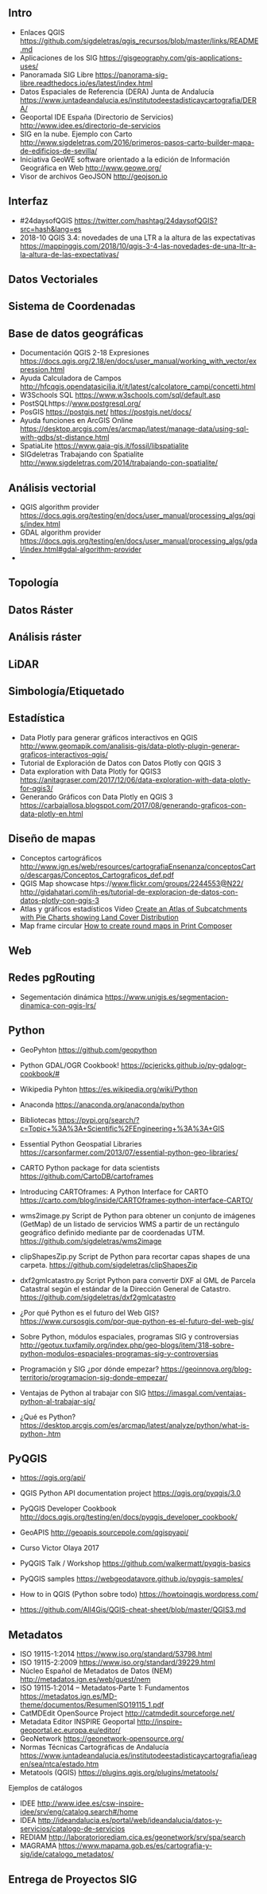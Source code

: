 ## Intro

- Enlaces QGIS https://github.com/sigdeletras/qgis_recursos/blob/master/links/README.md
- Aplicaciones de los SIG https://gisgeography.com/gis-applications-uses/
- Panoramada SIG Libre https://panorama-sig-libre.readthedocs.io/es/latest/index.html
- Datos Espaciales de Referencia (DERA) Junta de Andalucía https://www.juntadeandalucia.es/institutodeestadisticaycartografia/DERA/
- Geoportal IDE España (Directorio de Servicios) http://www.idee.es/directorio-de-servicios
- SIG en la nube. Ejemplo con Carto  http://www.sigdeletras.com/2016/primeros-pasos-carto-builder-mapa-de-edificios-de-sevilla/
- Iniciativa GeoWE software orientado a la edición de Información Geográfica en Web http://www.geowe.org/
- Visor de archivos GeoJSON http://geojson.io

## Interfaz
- #24daysofQGIS https://twitter.com/hashtag/24daysofQGIS?src=hash&lang=es
- 2018-10 QGIS 3.4: novedades de una LTR a la altura de las expectativas https://mappinggis.com/2018/10/qgis-3-4-las-novedades-de-una-ltr-a-la-altura-de-las-expectativas/
## Datos Vectoriales

## Sistema de Coordenadas

## Base de datos geográficas
- Documentación QGIS 2-18 Expresiones https://docs.qgis.org/2.18/en/docs/user_manual/working_with_vector/expression.html
- Ayuda Calculadora de Campos http://hfcqgis.opendatasicilia.it/it/latest/calcolatore_campi/concetti.html
- W3Schools SQL https://www.w3schools.com/sql/default.asp
- PostSQLhttps://www.postgresql.org/ 
- PosGIS https://postgis.net/ https://postgis.net/docs/
- Ayuda funciones en ArcGIS Online https://desktop.arcgis.com/es/arcmap/latest/manage-data/using-sql-with-gdbs/st-distance.html
- SpatiaLite https://www.gaia-gis.it/fossil/libspatialite
- SIGdeletras Trabajando con Spatialite http://www.sigdeletras.com/2014/trabajando-con-spatialite/ 

## Análisis vectorial
- QGIS algorithm provider https://docs.qgis.org/testing/en/docs/user_manual/processing_algs/qgis/index.html
- GDAL algorithm provider https://docs.qgis.org/testing/en/docs/user_manual/processing_algs/gdal/index.html#gdal-algorithm-provider
- 

## Topología

## Datos Ráster

## Análisis ráster

## LiDAR

## Simbología/Etiquetado

## Estadística
- Data Plotly para generar gráficos interactivos en QGIS  http://www.geomapik.com/analisis-gis/data-plotly-plugin-generar-graficos-interactivos-qgis/
- Tutorial de Exploración de Datos con Datos Plotly con QGIS 3
- Data exploration with Data Plotly for QGIS3 https://anitagraser.com/2017/12/06/data-exploration-with-data-plotly-for-qgis3/
- Generando Gráficos con Data Plotly en QGIS 3 https://carbajallosa.blogspot.com/2017/08/generando-graficos-con-data-plotly-en.html

## Diseño de mapas

- Conceptos cartográficos http://www.ign.es/web/resources/cartografiaEnsenanza/conceptosCarto/descargas/Conceptos_Cartograficos_def.pdf
- QGIS Map showcase htps://www.flickr.com/groups/2244553@N22/ http://gidahatari.com/ih-es/tutorial-de-exploracion-de-datos-con-datos-plotly-con-qgis-3
- Atlas y gráficos estadísticos Vídeo [Create an Atlas of Subcatchments with Pie Charts showing Land Cover Distribution](https://www.youtube.com/watch?v=-8ltch2ZQjo)
- Map frame circular [How to create round maps in Print Composer](https://anitagraser.com/2016/05/01/how-to-create-round-maps-in-print-composer/)

## Web

## Redes pgRouting
- Segementación dinámica https://www.unigis.es/segmentacion-dinamica-con-qgis-lrs/

## Python
- GeoPyhton https://github.com/geopython
- Python GDAL/OGR Cookbook! https://pcjericks.github.io/py-gdalogr-cookbook/#
- Wikipedia Pyhton https://es.wikipedia.org/wiki/Python
- Anaconda https://anaconda.org/anaconda/python
- Bibliotecas https://pypi.org/search/?c=Topic+%3A%3A+Scientific%2FEngineering+%3A%3A+GIS
- Essential Python Geospatial Libraries https://carsonfarmer.com/2013/07/essential-python-geo-libraries/
- CARTO Python package for data scientists https://github.com/CartoDB/cartoframes
- Introducing CARTOframes: A Python Interface for CARTO https://carto.com/blog/inside/CARTOframes-python-interface-CARTO/

- wms2image.py Script de Python para obtener un conjunto de imágenes (GetMap) de un listado de servicios WMS a partir de un rectángulo geográfico definido mediante par de coordenadas UTM. https://github.com/sigdeletras/wms2image
- clipShapesZip.py Script de Python para recortar capas shapes de una carpeta. https://github.com/sigdeletras/clipShapesZip
- dxf2gmlcatastro.py Script Python para convertir DXF al GML de Parcela Catastral según el estándar de la Dirección General de Catastro.
https://github.com/sigdeletras/dxf2gmlcatastro

- ¿Por qué Python es el futuro del Web GIS? https://www.cursosgis.com/por-que-python-es-el-futuro-del-web-gis/
- Sobre Python, módulos espaciales, programas SIG y controversias http://geotux.tuxfamily.org/index.php/geo-blogs/item/318-sobre-python-modulos-espaciales-programas-sig-y-controversias
- Programación y SIG ¿por dónde empezar? https://geoinnova.org/blog-territorio/programacion-sig-donde-empezar/
- Ventajas de Python al trabajar con SIG https://imasgal.com/ventajas-python-al-trabajar-sig/
- ¿Qué es Python? https://desktop.arcgis.com/es/arcmap/latest/analyze/python/what-is-python-.htm

## PyQGIS

- https://qgis.org/api/
- QGIS Python API documentation project https://qgis.org/pyqgis/3.0
- PyQGIS Developer Cookbook http://docs.qgis.org/testing/en/docs/pyqgis_developer_cookbook/ 
- GeoAPIS http://geoapis.sourcepole.com/qgispyapi/
- Curso Victor Olaya 2017

- PyQGIS Talk / Workshop https://github.com/walkermatt/pyqgis-basics
- PyQGIS samples https://webgeodatavore.github.io/pyqgis-samples/
- How to in QGIS (Python sobre todo) https://howtoinqgis.wordpress.com/
- https://github.com/All4Gis/QGIS-cheat-sheet/blob/master/QGIS3.md

## Metadatos

- ISO 19115-1:2014 https://www.iso.org/standard/53798.html
- ISO 19115-2:2009 https://www.iso.org/standard/39229.html
- Núcleo Español de Metadatos de Datos (NEM) http://metadatos.ign.es/web/guest/nem
- ISO 19115‐1:2014 – Metadatos‐Parte 1: Fundamentos https://metadatos.ign.es/MD-theme/documentos/ResumenISO19115_1.pdf
- CatMDEdit OpenSource Project http://catmdedit.sourceforge.net/
- Metadata Editor INSPIRE Geoportal http://inspire-geoportal.ec.europa.eu/editor/
- GeoNetwork https://geonetwork-opensource.org/
- Normas Técnicas Cartográficas de Andalucía https://www.juntadeandalucia.es/institutodeestadisticaycartografia/ieagen/sea/ntca/estado.htm
- Metatools (QGIS) https://plugins.qgis.org/plugins/metatools/

Ejemplos de catálogos

- IDEE http://www.idee.es/csw-inspire-idee/srv/eng/catalog.search#/home
- IDEA http://ideandalucia.es/portal/web/ideandalucia/datos-y-servicios/catalogo-de-servicios
- REDIAM http://laboratoriorediam.cica.es/geonetwork/srv/spa/search
- MAGRAMA https://www.mapama.gob.es/es/cartografia-y-sig/ide/catalogo_metadatos/

## Entrega de Proyectos SIG




